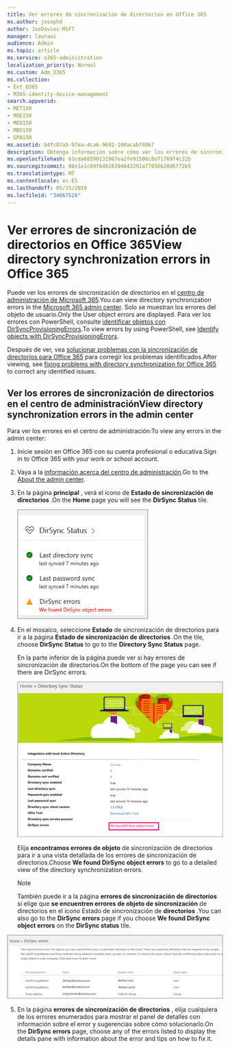 ```yaml
---
title: Ver errores de sincronización de directorios en Office 365
ms.author: josephd
author: JoeDavies-MSFT
manager: laurawi
audience: Admin
ms.topic: article
ms.service: o365-administration
localization_priority: Normal
ms.custom: Adm_O365
ms.collection:
- Ent_O365
- M365-identity-device-management
search.appverid:
- MET150
- MOE150
- MED150
- MBS150
- GPA150
ms.assetid: b4fc07a5-97ea-4ca6-9692-108acab74067
description: Obtenga información sobre cómo ver los errores de sincronización de directorios en el centro de administración de Microsoft 365.
ms.openlocfilehash: b1cda68590131967ea2fe91506c8e71769f4c32b
ms.sourcegitcommit: 08e1e1c09f64926394043291a77856620d6f72b5
ms.translationtype: MT
ms.contentlocale: es-ES
ms.lasthandoff: 05/15/2019
ms.locfileid: "34067526"
---
```

# <a name="view-directory-synchronization-errors-in-office-365"></a><span data-ttu-id="b503a-103">Ver errores de sincronización de directorios en Office 365</span><span class="sxs-lookup"><span data-stu-id="b503a-103">View directory synchronization errors in Office 365</span></span>

<span data-ttu-id="b503a-104">Puede ver los errores de sincronización de directorios en el [centro de administración de Microsoft 365](https://admin.microsoft.com).</span><span class="sxs-lookup"><span data-stu-id="b503a-104">You can view directory synchronization errors in the [Microsoft 365 admin center](https://admin.microsoft.com).</span></span> <span data-ttu-id="b503a-105">Solo se muestran los errores del objeto de usuario.</span><span class="sxs-lookup"><span data-stu-id="b503a-105">Only the User object errors are displayed.</span></span> <span data-ttu-id="b503a-106">Para ver los errores con PowerShell, consulte [identificar objetos con DirSyncProvisioningErrors](https://docs.microsoft.com/azure/active-directory/hybrid/how-to-connect-syncservice-duplicate-attribute-resiliency).</span><span class="sxs-lookup"><span data-stu-id="b503a-106">To view errors by using PowerShell, see [Identify objects with DirSyncProvisioningErrors](https://docs.microsoft.com/azure/active-directory/hybrid/how-to-connect-syncservice-duplicate-attribute-resiliency).</span></span>

<span data-ttu-id="b503a-107">Después de ver, vea [solucionar problemas con la sincronización de directorios para Office 365](fix-problems-with-directory-synchronization.md) para corregir los problemas identificados.</span><span class="sxs-lookup"><span data-stu-id="b503a-107">After viewing, see [fixing problems with directory synchronization for Office 365](fix-problems-with-directory-synchronization.md) to correct any identified issues.</span></span>
  
## <a name="view-directory-synchronization-errors-in-the-admin-center"></a><span data-ttu-id="b503a-108">Ver los errores de sincronización de directorios en el centro de administración</span><span class="sxs-lookup"><span data-stu-id="b503a-108">View directory synchronization errors in the admin center</span></span>

<span data-ttu-id="b503a-109">Para ver los errores en el centro de administración:</span><span class="sxs-lookup"><span data-stu-id="b503a-109">To view any errors in the admin center:</span></span>
  
1. <span data-ttu-id="b503a-110">Inicie sesión en Office 365 con su cuenta profesional o educativa.</span><span class="sxs-lookup"><span data-stu-id="b503a-110">Sign in to Office 365 with your work or school account.</span></span> 
    
2. <span data-ttu-id="b503a-111">Vaya a la [información acerca del centro de administración](https://support.office.com/article/758befc4-0888-4009-9f14-0d147402fd23).</span><span class="sxs-lookup"><span data-stu-id="b503a-111">Go to the [About the admin center](https://support.office.com/article/758befc4-0888-4009-9f14-0d147402fd23).</span></span>
    
3. <span data-ttu-id="b503a-112">En la página **principal** , verá el icono de **Estado de sincronización de directorios** .</span><span class="sxs-lookup"><span data-stu-id="b503a-112">On the **Home** page you will see the **DirSync Status** tile.</span></span> 
    
    ![Icono de estado de sincronización de directorios de la versión preliminar del centro de administración](media/060006e9-de61-49d5-8979-e77cda198e71.png)
  
4. <span data-ttu-id="b503a-114">En el mosaico, seleccione **Estado** de sincronización de directorios para ir a la página **Estado de sincronización de directorios** .</span><span class="sxs-lookup"><span data-stu-id="b503a-114">On the tile, choose **DirSync Status** to go to the **Directory Sync Status** page.</span></span> 
    
    <span data-ttu-id="b503a-115">En la parte inferior de la página puede ver si hay errores de sincronización de directorios.</span><span class="sxs-lookup"><span data-stu-id="b503a-115">On the bottom of the page you can see if there are DirSync errors.</span></span>
    
    ![En la página estado de sincronización de directorios puede ver si hay errores de objetos dirSync](media/882094a3-80d3-4aae-b90b-78b27047974c.png)
  
    <span data-ttu-id="b503a-117">Elija **encontramos errores de objeto** de sincronización de directorios para ir a una vista detallada de los errores de sincronización de directorios.</span><span class="sxs-lookup"><span data-stu-id="b503a-117">Choose **We found DirSync object errors** to go to a detailed view of the directory synchronization errors.</span></span> 
    
    > [!NOTE]
    > <span data-ttu-id="b503a-118">También puede ir a la página **errores de sincronización de directorios** si elige que **se encuentren errores de objeto de sincronización** de directorios en el icono Estado de sincronización de **directorios** .</span><span class="sxs-lookup"><span data-stu-id="b503a-118">You can also go to the **DirSync errors** page if you choose **We found DirSync object errors** on the **DirSync status** tile.</span></span> 
  
![Página de errores de sincronización de directorios](media/a6e302d4-6be7-4e3a-b4b5-81c5a2c02952.png)
  
5. <span data-ttu-id="b503a-120">En la página **errores de sincronización de directorios** , elija cualquiera de los errores enumerados para mostrar el panel de detalles con información sobre el error y sugerencias sobre cómo solucionarlo.</span><span class="sxs-lookup"><span data-stu-id="b503a-120">On the **DirSync errors** page, choose any of the errors listed to display the details pane with information about the error and tips on how to fix it.</span></span> 
